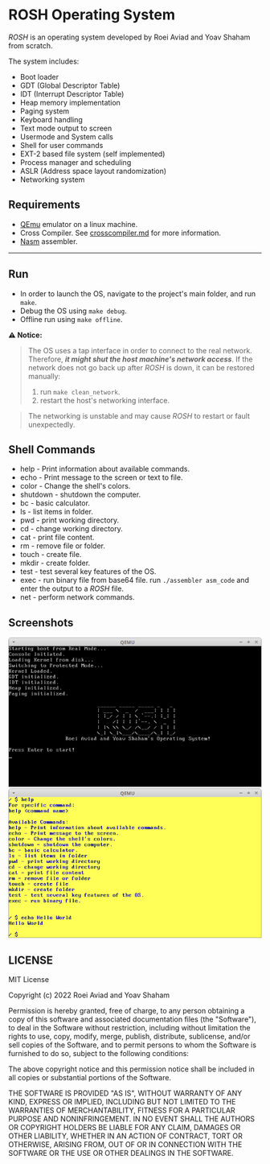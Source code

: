 # ROSH Operating System

_ROSH_ is an operating system developed by Roei Aviad and Yoav Shaham from scratch.

The system includes:
- Boot loader
- GDT (Global Descriptor Table)
- IDT (Interrupt Descriptor Table)
- Heap memory implementation
- Paging system
- Keyboard handling
- Text mode output to screen
- Usermode and System calls
- Shell for user commands
- EXT-2 based file system (self implemented)
- Process manager and scheduling
- ASLR (Address space layout randomization)
- Networking system

## Requirements
- [QEmu](https://www.qemu.org/download/) emulator on a linux machine.
- Cross Compiler. See [crosscompiler.md](/crosscompiler.md) for more information.
- [Nasm](https://www.nasm.us/) assembler.

---

## Run
- In order to launch the OS, navigate to the project's main folder, and run `make`.
- Debug the OS using `make debug`.
- Offline run using `make offline`.

**:warning: Notice:**
> The OS uses a tap interface in order to connect to the real network. Therefore, ***it might shut the host machine's network access***.
> If the network does not go back up after _ROSH_ is down, it can be restored manually:
> 1. run `make clean_network`.
> 2. restart the host's networking interface.

> The networking is unstable and may cause _ROSH_ to restart or fault unexpectedly.

## Shell Commands

- help - Print information about available commands.
- echo - Print message to the screen or text to file.
- color - Change the shell's colors.
- shutdown - shutdown the computer.
- bc - basic calculator.
- ls - list items in folder.
- pwd - print working directory.
- cd - change working directory.
- cat - print file content.
- rm - remove file or folder.
- touch - create file.
- mkdir - create folder.
- test - test several key features of the OS.
- exec - run binary file from base64 file. run `./assembler asm_code` and enter the output to a _ROSH_ file.
- net - perform network commands.

## Screenshots
![Alt text](/images/s1.png)
![Alt text](/images/s2.png)

## LICENSE

MIT License

Copyright (c) 2022 Roei Aviad and Yoav Shaham

Permission is hereby granted, free of charge, to any person obtaining a copy
of this software and associated documentation files (the "Software"), to deal
in the Software without restriction, including without limitation the rights
to use, copy, modify, merge, publish, distribute, sublicense, and/or sell
copies of the Software, and to permit persons to whom the Software is
furnished to do so, subject to the following conditions:

The above copyright notice and this permission notice shall be included in all
copies or substantial portions of the Software.

THE SOFTWARE IS PROVIDED "AS IS", WITHOUT WARRANTY OF ANY KIND, EXPRESS OR
IMPLIED, INCLUDING BUT NOT LIMITED TO THE WARRANTIES OF MERCHANTABILITY,
FITNESS FOR A PARTICULAR PURPOSE AND NONINFRINGEMENT. IN NO EVENT SHALL THE
AUTHORS OR COPYRIGHT HOLDERS BE LIABLE FOR ANY CLAIM, DAMAGES OR OTHER
LIABILITY, WHETHER IN AN ACTION OF CONTRACT, TORT OR OTHERWISE, ARISING FROM,
OUT OF OR IN CONNECTION WITH THE SOFTWARE OR THE USE OR OTHER DEALINGS IN THE
SOFTWARE.